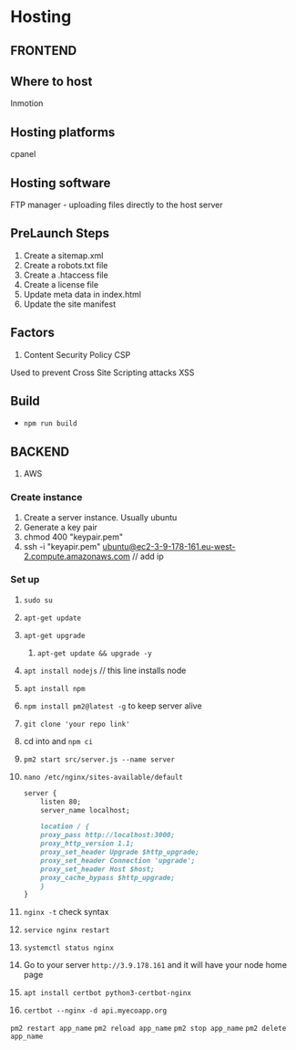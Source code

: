 # Hosting

## FRONTEND

## Where to host

Inmotion

## Hosting platforms

cpanel

## Hosting software

FTP manager - uploading files directly to the host server

## PreLaunch Steps

1. Create a sitemap.xml
2. Create a robots.txt file
3. Create a .htaccess file
4. Create a license file
5. Update meta data in index.html
6. Update the site manifest

## Factors

1. Content Security Policy CSP

Used to prevent Cross Site Scripting attacks XSS

## Build

- `npm run build`

## BACKEND

1. AWS

### Create instance

1. Create a server instance. Usually ubuntu
2. Generate a key pair
3. chmod 400 "keypair.pem"
4. ssh -i "keyapir.pem" ubuntu@ec2-3-9-178-161.eu-west-2.compute.amazonaws.com // add ip

### Set up

1. `sudo su`
2. `apt-get update`
3. `apt-get upgrade`
   1. `apt-get update && upgrade -y`
4. `apt install nodejs` // this line installs node
5. `apt install npm`
6. `npm install pm2@latest -g` to keep server alive
7. `git clone 'your repo link'`
8. cd into and `npm ci`
9. `pm2 start src/server.js --name server`
10. `nano /etc/nginx/sites-available/default`

    ```md
    server {
        listen 80;
        server_name localhost;

        location / {
        proxy_pass http://localhost:3000;
        proxy_http_version 1.1;
        proxy_set_header Upgrade $http_upgrade;
        proxy_set_header Connection 'upgrade';
        proxy_set_header Host $host;
        proxy_cache_bypass $http_upgrade;
        }
    }
    ```

11. `nginx -t` check syntax
12. `service nginx restart`
13. `systemctl status nginx`
14. Go to your server `http://3.9.178.161` and it will have your node home page
15. `apt install certbot python3-certbot-nginx`
16. `certbot --nginx -d api.myecoapp.org`


`pm2 restart app_name`
`pm2 reload app_name`
`pm2 stop app_name`
`pm2 delete app_name`